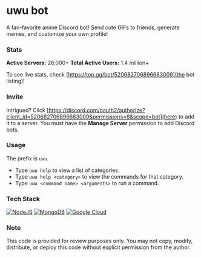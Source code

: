 # uwu bot

A fan-favorite anime Discord bot! Send cute GIFs to friends, generate memes, and customize your own profile!

### Stats
**Active Servers:** 26,000+
**Total Active Users:** 1.4 million+

To see live stats, check [https://top.gg/bot/520682706896683009](the bot listing)!

### Invite

Intrigued? Click [https://discord.com/oauth2/authorize?client_id=520682706896683009&permissions=8&scope=bot](here) to add it to a server.
You must have the **Manage Server** permission to add Discord bots. 

### Usage

The prefix is `uwu`.
- Type `uwu help` to view a list of categories. 
- Type `uwu help <category>` to view the commands for that category.
- Type `uwu <command name> <arguments>` to run a command.

### Tech Stack
[![NodeJS](https://img.shields.io/badge/Node.js-6DA55F?logo=node.js&logoColor=white)](#)
[![MongoDB](https://img.shields.io/badge/MongoDB-%234ea94b.svg?logo=mongodb&logoColor=white)](#)
[![Google Cloud](https://img.shields.io/badge/Google%20Cloud-%234285F4.svg?logo=google-cloud&logoColor=white)](#)

### Note

This code is provided for review purposes only. You may not copy, modify, distribute, or deploy this code without explicit permission from the author.
